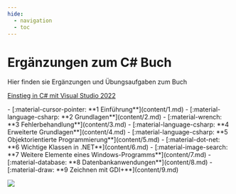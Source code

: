 ```yaml
---
hide:
  - navigation
  - toc
---
```


# Ergänzungen zum C# Buch

<div class="grid" markdown>
<div markdown>
Hier finden sie Ergänzungen und Übungsaufgaben zum Buch

[Einstieg in C# mit Visual Studio 2022](https://www.rheinwerk-verlag.de/einstieg-in-c-sharp-mit-visual-studio/?srsltid=AfmBOorY3PU_z9rlIXpotThlPFg9QL1k7HPnit9kBbW1_ycXkUyo_lNr)

<div class="grid cards fancy" markdown>
- [:material-cursor-pointer: **1 Einführung**](content/1.md)
- [:material-language-csharp: **2 Grundlagen**](content/2.md)
- [:material-wrench: **3 Fehlerbehandlung**](content/3.md)
- [:material-language-csharp: **4 Erweiterte Grundlagen**](content/4.md)
- [:material-language-csharp: **5 Objektorientierte Programmierung**](content/5.md)
- [:material-dot-net: **6 Wichtige Klassen in .NET**](content/6.md)
- [:material-image-search: **7 Weitere Elemente eines Windows-Programms**](content/7.md)
- [:material-database: **8 Datenbankanwendungen**](content/8.md)
- [:material-draw: **9 Zeichnen mit GDI+**](content/9.md)
</div>

</div>

![](https://s3-eu-west-1.amazonaws.com/cover2.galileo-press.de/print/9783836288354_267.png)
</div>
